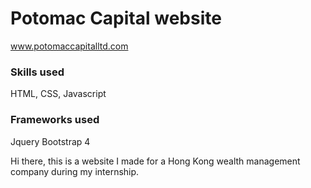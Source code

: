 # Potomac Capital website
www.potomaccapitalltd.com

### Skills used
HTML, CSS, Javascript

### Frameworks used
Jquery
Bootstrap 4

Hi there, this is a website I made for a Hong Kong wealth management company during my internship.
